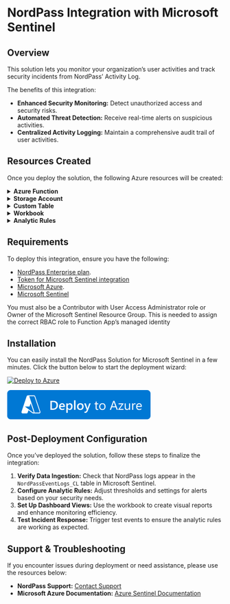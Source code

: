 # NordPass Integration with Microsoft Sentinel

## Overview
This solution lets you monitor your organization’s user activities and track security incidents from NordPass’ Activity Log.

The benefits of this integration:
- **Enhanced Security Monitoring:** Detect unauthorized access and security risks.
- **Automated Threat Detection:** Receive real-time alerts on suspicious activities.
- **Centralized Activity Logging:** Maintain a comprehensive audit trail of user activities.

## Resources Created
Once you deploy the solution, the following Azure resources will be created:

<details>
<summary><strong>Azure Function</strong></summary>
An <strong>Azure Function</strong> is a serverless solution that synchronizes activity between NordPass and Microsoft Sentinel.
</details>

<details>
<summary><strong>Storage Account</strong></summary>
A <strong>Storage Account</strong> contains Azure Function settings and configurations.
</details>

<details>
<summary><strong>Custom Table</strong></summary>
A <strong>Log Analytics Table</strong> named <code>NordPassEventLogs_CL</code> will be created to store synchronized activity events from NordPass. This table serves as the central repository for all collected log data.
</details>

<details>
<summary><strong>Workbook</strong></summary>
A <strong>Workbook</strong> will be created to aggregate NordPass activity data for enhanced visualization and analysis. Dashboards in this workbook give insights into your user’s activity trends, security alerts, and compliance statuses.
</details>

<details>
<summary><strong>Analytic Rules</strong></summary>
Multiple <strong>Analytic Rules</strong> will be created to facilitate incident escalation, allowing security teams to respond to threats proactively. 

These rules include:
- Users declining invites
- Bulk deletion of items
- Deleted users items were reassigned
- Invites, suspensions, and deletions by Owners or Admins
- Revoking tokens
- Failed login attempts by users
- Users exporting their vault

These rules help automate security monitoring, creating actionable insights for your organization.
</details>

## Requirements
To deploy this integration, ensure you have the following:
- [NordPass Enterprise plan](https://nordpass.com/plans/business/).
- [Token for Microsoft Sentinel integration](https://support.nordpass.com/hc/en-us/articles/31972037289873)
- [Microsoft Azure](https://azure.microsoft.com/free).
- [Microsoft Sentinel](https://azure.microsoft.com/products/microsoft-sentinel/)

You must also be a Contributor with User Access Administrator role or Owner of the Microsoft Sentinel Resource Group. This is needed to assign the correct RBAC role to Function App’s managed identity

## Installation
You can easily install the NordPass Solution for Microsoft Sentinel in a few minutes. Click the button below to start the deployment wizard:

[![Deploy to Azure](https://aka.ms/deploytoazurebutton)](https://aka.ms/sentinel-Nordpass-azuredeploy)

<a href="https://aka.ms/sentinel-Nordpass-azuredeploy" target="_blank">
  <img src="https://raw.githubusercontent.com/Azure/azure-quickstart-templates/master/1-CONTRIBUTION-GUIDE/images/deploytoazure.svg?sanitize=true" alt="Deploy to Azure" />
</a>

## Post-Deployment Configuration
Once you’ve deployed the solution, follow these steps to finalize the integration:
1. **Verify Data Ingestion:** Check that NordPass logs appear in the `NordPassEventLogs_CL` table in Microsoft Sentinel.
2. **Configure Analytic Rules:** Adjust thresholds and settings for alerts based on your security needs.
3. **Set Up Dashboard Views:** Use the workbook to create visual reports and enhance monitoring efficiency.
4. **Test Incident Response:** Trigger test events to ensure the analytic rules are working as expected.

## Support & Troubleshooting
If you encounter issues during deployment or need assistance, please use the resources below:
- **NordPass Support:** [Contact Support](https://support.nordpass.com/hc/en-us/requests/new)
- **Microsoft Azure Documentation:** [Azure Sentinel Documentation](https://docs.microsoft.com/en-us/azure/sentinel/)
